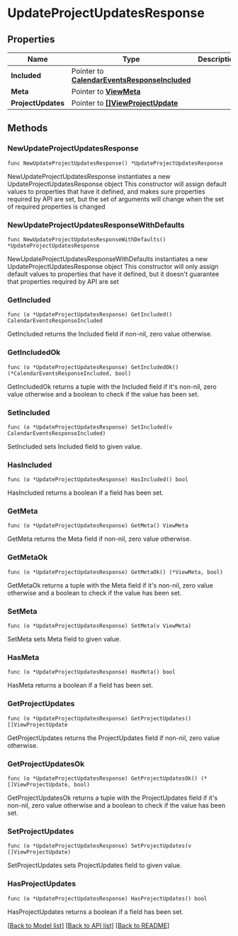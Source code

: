 # UpdateProjectUpdatesResponse

## Properties

Name | Type | Description | Notes
------------ | ------------- | ------------- | -------------
**Included** | Pointer to [**CalendarEventsResponseIncluded**](CalendarEventsResponseIncluded.md) |  | [optional] 
**Meta** | Pointer to [**ViewMeta**](ViewMeta.md) |  | [optional] 
**ProjectUpdates** | Pointer to [**[]ViewProjectUpdate**](ViewProjectUpdate.md) |  | [optional] 

## Methods

### NewUpdateProjectUpdatesResponse

`func NewUpdateProjectUpdatesResponse() *UpdateProjectUpdatesResponse`

NewUpdateProjectUpdatesResponse instantiates a new UpdateProjectUpdatesResponse object
This constructor will assign default values to properties that have it defined,
and makes sure properties required by API are set, but the set of arguments
will change when the set of required properties is changed

### NewUpdateProjectUpdatesResponseWithDefaults

`func NewUpdateProjectUpdatesResponseWithDefaults() *UpdateProjectUpdatesResponse`

NewUpdateProjectUpdatesResponseWithDefaults instantiates a new UpdateProjectUpdatesResponse object
This constructor will only assign default values to properties that have it defined,
but it doesn't guarantee that properties required by API are set

### GetIncluded

`func (o *UpdateProjectUpdatesResponse) GetIncluded() CalendarEventsResponseIncluded`

GetIncluded returns the Included field if non-nil, zero value otherwise.

### GetIncludedOk

`func (o *UpdateProjectUpdatesResponse) GetIncludedOk() (*CalendarEventsResponseIncluded, bool)`

GetIncludedOk returns a tuple with the Included field if it's non-nil, zero value otherwise
and a boolean to check if the value has been set.

### SetIncluded

`func (o *UpdateProjectUpdatesResponse) SetIncluded(v CalendarEventsResponseIncluded)`

SetIncluded sets Included field to given value.

### HasIncluded

`func (o *UpdateProjectUpdatesResponse) HasIncluded() bool`

HasIncluded returns a boolean if a field has been set.

### GetMeta

`func (o *UpdateProjectUpdatesResponse) GetMeta() ViewMeta`

GetMeta returns the Meta field if non-nil, zero value otherwise.

### GetMetaOk

`func (o *UpdateProjectUpdatesResponse) GetMetaOk() (*ViewMeta, bool)`

GetMetaOk returns a tuple with the Meta field if it's non-nil, zero value otherwise
and a boolean to check if the value has been set.

### SetMeta

`func (o *UpdateProjectUpdatesResponse) SetMeta(v ViewMeta)`

SetMeta sets Meta field to given value.

### HasMeta

`func (o *UpdateProjectUpdatesResponse) HasMeta() bool`

HasMeta returns a boolean if a field has been set.

### GetProjectUpdates

`func (o *UpdateProjectUpdatesResponse) GetProjectUpdates() []ViewProjectUpdate`

GetProjectUpdates returns the ProjectUpdates field if non-nil, zero value otherwise.

### GetProjectUpdatesOk

`func (o *UpdateProjectUpdatesResponse) GetProjectUpdatesOk() (*[]ViewProjectUpdate, bool)`

GetProjectUpdatesOk returns a tuple with the ProjectUpdates field if it's non-nil, zero value otherwise
and a boolean to check if the value has been set.

### SetProjectUpdates

`func (o *UpdateProjectUpdatesResponse) SetProjectUpdates(v []ViewProjectUpdate)`

SetProjectUpdates sets ProjectUpdates field to given value.

### HasProjectUpdates

`func (o *UpdateProjectUpdatesResponse) HasProjectUpdates() bool`

HasProjectUpdates returns a boolean if a field has been set.


[[Back to Model list]](../README.md#documentation-for-models) [[Back to API list]](../README.md#documentation-for-api-endpoints) [[Back to README]](../README.md)



